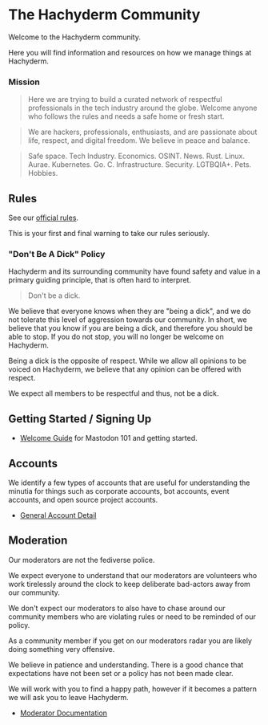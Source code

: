 # The Hachyderm Community

Welcome to the Hachyderm community.

Here you will find information and resources on how we manage things at Hachyderm.

### Mission 

> Here we are trying to build a curated network of respectful professionals in the tech industry around the globe. Welcome anyone who follows the rules and needs a safe home or fresh start.

> We are hackers, professionals, enthusiasts, and are passionate about life, respect, and digital freedom. We believe in peace and balance.

> Safe space. Tech Industry. Economics. OSINT. News. Rust. Linux. Aurae. Kubernetes. Go. C. Infrastructure. Security. LGTBQIA+. Pets. Hobbies.

## Rules

See our [official rules](https://hachyderm.io/about/more#rules). 

This is your first and final warning to take our rules seriously.

### "Don't Be A Dick" Policy

Hachyderm and its surrounding community have found safety and value in a primary guiding principle, that is often hard to interpret.

> Don't be a dick.

We believe that everyone knows when they are "being a dick", and we do not tolerate this level of aggression towards our community. In short, we believe that you know if you are being a dick, and therefore you should be able to stop. If you do not stop, you will no longer be welcome on Hachyderm.

Being a dick is the opposite of respect. While we allow all opinions to be voiced on Hachyderm, we believe that any opinion can be offered with respect.

We expect all members to be respectful and thus, not be a dick.

## Getting Started / Signing Up

 - [Welcome Guide](/welcome/README.md) for Mastodon 101 and getting started.

## Accounts

We identify a few types of accounts that are useful for understanding the minutia for things such as corporate accounts, bot accounts, event accounts, and open source project accounts. 

 - [General Account Detail](/accounts/README.md)

## Moderation 

Our moderators are not the fediverse police.

We expect everyone to understand that our moderators are volunteers who work tirelessly around the clock to keep deliberate bad-actors away from our community.

We don't expect our moderators to also have to chase around our community members who are violating rules or need to be reminded of our policy. 

As a community member if you get on our moderators radar you are likely doing something very offensive.

We believe in patience and understanding. 
There is a good chance that expectations have not been set or a policy has not been made clear.

We will work with you to find a happy path, however if it becomes a pattern we will ask you to leave Hachyderm.

 - [Moderator Documentation](/mods/README.md)